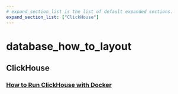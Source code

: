 ```yaml
---
# expand_section_list is the list of default expanded sections.
expand_section_list: ["ClickHouse"]
---
```


# database_how_to_layout

## ClickHouse

### [How to Run ClickHouse with Docker](/database-how-to/clickhouse/how-to-run-clickhouse-docker)
